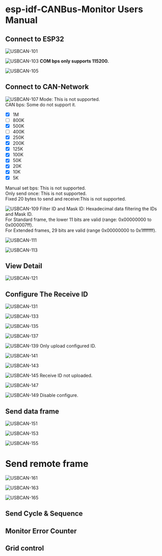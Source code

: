 # esp-idf-CANBus-Monitor Users Manual

## Connect to ESP32

![USBCAN-101](https://user-images.githubusercontent.com/6020549/87839201-c875b280-c8d4-11ea-9a82-096466d899b5.jpg)

![USBCAN-103](https://user-images.githubusercontent.com/6020549/87839207-cc093980-c8d4-11ea-8bc6-2bc469acfebc.jpg)
**COM bps only supports 115200.**   

![USBCAN-105](https://user-images.githubusercontent.com/6020549/87839209-cf042a00-c8d4-11ea-9625-58c34d100635.jpg)

## Connect to CAN-Network

![USBCAN-107](https://user-images.githubusercontent.com/6020549/87839213-d1668400-c8d4-11ea-9ffd-4a66da519a66.jpg)
Mode: This is not supported.   
CAN bps: Some do not support it.   
- [x] 1M   
- [ ] 800K   
- [x] 500K   
- [ ] 400K   
- [x] 250K   
- [x] 200K   
- [x] 125K   
- [x] 100K   
- [x] 50K   
- [x] 20K   
- [x] 10K   
- [x] 5K   

Manual set bps: This is not supported.   
Only send once: This is not supported.   
Fixed 20 bytes to send and receive:This is not supported.   

![USBCAN-109](https://user-images.githubusercontent.com/6020549/87839214-d3c8de00-c8d4-11ea-87ae-5ca418f31f34.jpg)
Filter ID and Mask ID: Hexadecimal data filtering the IDs and Mask ID.   
For Standard frame, the lower 11 bits are valid (range: 0x00000000 to 0x000007ff).   
For Extended frames, 29 bits are valid (range 0x00000000 to 0x1fffffff).   

![USBCAN-111](https://user-images.githubusercontent.com/6020549/87839217-d62b3800-c8d4-11ea-85f9-ac75e878d9a6.jpg)

![USBCAN-113](https://user-images.githubusercontent.com/6020549/87839224-db888280-c8d4-11ea-9821-aecfea110c0b.jpg)


## View Detail
![USBCAN-121](https://user-images.githubusercontent.com/6020549/87839454-d37d1280-c8d5-11ea-94f6-e156a86641c4.jpg)


## Configure The Receive ID
![USBCAN-131](https://user-images.githubusercontent.com/6020549/87839545-340c4f80-c8d6-11ea-989a-de92d7ac2fd9.jpg)

![USBCAN-133](https://user-images.githubusercontent.com/6020549/87839546-34a4e600-c8d6-11ea-988b-2920d089e94c.jpg)

![USBCAN-135](https://user-images.githubusercontent.com/6020549/87839536-2eaf0500-c8d6-11ea-8493-db13523cfae6.jpg)

![USBCAN-137](https://user-images.githubusercontent.com/6020549/87839538-2fe03200-c8d6-11ea-9080-f785b6182cf7.jpg)

![USBCAN-139](https://user-images.githubusercontent.com/6020549/87839539-3078c880-c8d6-11ea-9138-cfcad11eb691.jpg)
Only upload configured ID.   

![USBCAN-141](https://user-images.githubusercontent.com/6020549/87839540-31115f00-c8d6-11ea-9e58-4184a1a656b1.jpg)

![USBCAN-143](https://user-images.githubusercontent.com/6020549/87839541-31a9f580-c8d6-11ea-88eb-c1d33463461e.jpg)

![USBCAN-145](https://user-images.githubusercontent.com/6020549/87839542-32db2280-c8d6-11ea-9a92-e376ba0f9d94.jpg)
Receive ID not uploaded.

![USBCAN-147](https://user-images.githubusercontent.com/6020549/87839543-3373b900-c8d6-11ea-8c54-d535c0b28f29.jpg)

![USBCAN-149](https://user-images.githubusercontent.com/6020549/87839636-abda7a00-c8d6-11ea-9145-e4b9db2fd9f2.jpg)
Disable configure.   


## Send data frame
![USBCAN-151](https://user-images.githubusercontent.com/6020549/87839717-0c69b700-c8d7-11ea-8df7-384beb079857.jpg)

![USBCAN-153](https://user-images.githubusercontent.com/6020549/87839713-0a9ff380-c8d7-11ea-8c45-e06230616046.jpg)

![USBCAN-155](https://user-images.githubusercontent.com/6020549/87839716-0bd12080-c8d7-11ea-93ac-bfa86f1e735c.jpg)


# Send remote frame
![USBCAN-161](https://user-images.githubusercontent.com/6020549/87839737-1f7c8700-c8d7-11ea-9bd3-7bb5bf1d67d7.jpg)

![USBCAN-163](https://user-images.githubusercontent.com/6020549/87839739-23100e00-c8d7-11ea-93e7-0228d342ac64.jpg)

![USBCAN-165](https://user-images.githubusercontent.com/6020549/87839743-26a39500-c8d7-11ea-9bf6-55b11a65af01.jpg)


## Send Cycle & Sequence


## Monitor Error Counter


## Grid control


